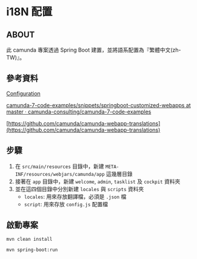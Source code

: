 # i18N 配置
## ABOUT
此 camunda 專案透過 Spring Boot 建置，並將語系配置為『繁體中文(zh-TW)』。

## 參考資料
[Configuration](https://docs.camunda.org/manual/latest/webapps/tasklist/configuration/#localization)

[camunda-7-code-examples/snippets/springboot-customized-webapps at master · camunda-consulting/camunda-7-code-examples](https://github.com/camunda-consulting/camunda-7-code-examples/tree/master/snippets/springboot-customized-webapps)

[https://github.com/camunda/camunda-webapp-translations](https://github.com/camunda/camunda-webapp-translations)

## 步驟
1. 在 `src/main/resources` 目錄中，新建 `META-INF/resources/webjars/camunda/app` 這幾層目錄
2. 接著在 `app` 目錄中，新建 `welcome`, `admin`, `tasklist` 及 `cockpit` 資料夾
3. 並在這四個目錄中分別新建 `locales` 與 `scripts` 資料夾
    - `locales`: 用來存放翻譯檔，必須是 `.json` 檔
    - `script`: 用來存放 `config.js` 配置檔
## 啟動專案
```
mvn clean install
```
```
mvn spring-boot:run
```